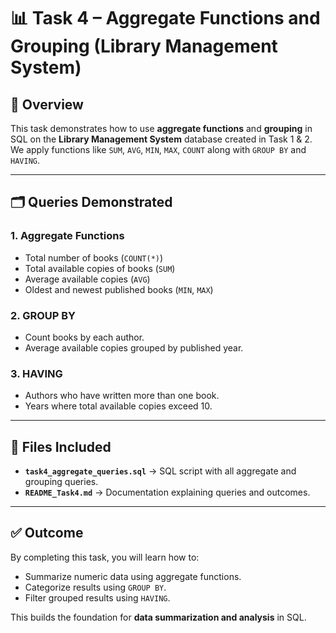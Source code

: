 # 📊 Task 4 – Aggregate Functions and Grouping (Library Management System)

## 📌 Overview
This task demonstrates how to use **aggregate functions** and **grouping** in SQL on the **Library Management System** database created in Task 1 & 2.  
We apply functions like `SUM`, `AVG`, `MIN`, `MAX`, `COUNT` along with `GROUP BY` and `HAVING`.  

---

## 🗂️ Queries Demonstrated

### 1. Aggregate Functions
- Total number of books (`COUNT(*)`)  
- Total available copies of books (`SUM`)  
- Average available copies (`AVG`)  
- Oldest and newest published books (`MIN`, `MAX`)  

### 2. GROUP BY
- Count books by each author.  
- Average available copies grouped by published year.  

### 3. HAVING
- Authors who have written more than one book.  
- Years where total available copies exceed 10.  

---

## 📂 Files Included
- **`task4_aggregate_queries.sql`** → SQL script with all aggregate and grouping queries.  
- **`README_Task4.md`** → Documentation explaining queries and outcomes.  

---

## ✅ Outcome
By completing this task, you will learn how to:  
- Summarize numeric data using aggregate functions.  
- Categorize results using `GROUP BY`.  
- Filter grouped results using `HAVING`.  

This builds the foundation for **data summarization and analysis** in SQL.  

